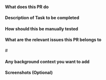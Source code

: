 <!-- Love osca? Please consider supporting our collective:
👉  https://opencollective.com/osca/donate -->

#### What does this PR do

#### Description of Task to be completed

#### How should this be manually tested

#### What are the relevant issues this PR belongs to

#<NUMBER>

#### Any background context you want to add

#### Screenshots (Optional)
